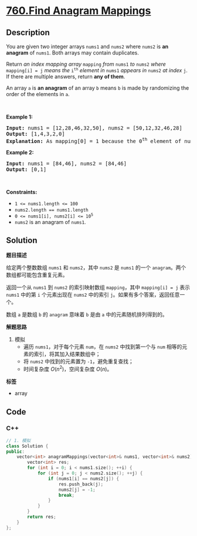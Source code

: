 # [760.Find Anagram Mappings](https://leetcode.com/problems/find-anagram-mappings/description/)

## Description

<p>You are given two integer arrays <code>nums1</code> and <code>nums2</code> where <code>nums2</code> is <strong>an anagram</strong> of <code>nums1</code>. Both arrays may contain duplicates.</p>

<p>Return <em>an index mapping array </em><code>mapping</code><em> from </em><code>nums1</code><em> to </em><code>nums2</code><em> where </em><code>mapping[i] = j</code><em> means the </em><code>i<sup>th</sup></code><em> element in </em><code>nums1</code><em> appears in </em><code>nums2</code><em> at index </em><code>j</code>. If there are multiple answers, return <strong>any of them</strong>.</p>

<p>An array <code>a</code> is <strong>an anagram</strong> of an array <code>b</code> means <code>b</code> is made by randomizing the order of the elements in <code>a</code>.</p>

<p>&nbsp;</p>
<p><strong class="example">Example 1:</strong></p>

<pre>
<strong>Input:</strong> nums1 = [12,28,46,32,50], nums2 = [50,12,32,46,28]
<strong>Output:</strong> [1,4,3,2,0]
<strong>Explanation:</strong> As mapping[0] = 1 because the 0<sup>th</sup> element of nums1 appears at nums2[1], and mapping[1] = 4 because the 1<sup>st</sup> element of nums1 appears at nums2[4], and so on.
</pre>

<p><strong class="example">Example 2:</strong></p>

<pre>
<strong>Input:</strong> nums1 = [84,46], nums2 = [84,46]
<strong>Output:</strong> [0,1]
</pre>

<p>&nbsp;</p>
<p><strong>Constraints:</strong></p>

<ul>
  <li><code>1 &lt;= nums1.length &lt;= 100</code></li>
  <li><code>nums2.length == nums1.length</code></li>
  <li><code>0 &lt;= nums1[i], nums2[i] &lt;= 10<sup>5</sup></code></li>
  <li><code>nums2</code> is an anagram of <code>nums1</code>.</li>
</ul>

## Solution

**题目描述**

给定两个整数数组 `nums1` 和 `nums2`，其中 `nums2` 是 `nums1` 的一个 `anagram`。两个数组都可能包含重复元素。

返回一个从 `nums1` 到 `nums2` 的索引映射数组 `mapping`，其中 `mapping[i] = j` 表示 `nums1` 中的第 `i` 个元素出现在 `nums2` 中的索引 `j`。如果有多个答案，返回任意一个。

数组 `a` 是数组 `b` 的 `anagram` 意味着 `b` 是由 `a` 中的元素随机排列得到的。

**解题思路**

1. 模拟
   - 遍历 `nums1`，对于每个元素 `num`，在 `nums2` 中找到第一个与 `num` 相等的元素的索引，将其加入结果数组中；
   - 将 `nums2` 中找到的元素置为 `-1`，避免重复查找；
   - 时间复杂度 $O(n^2)$，空间复杂度 $O(n)$。

**标签**

- array

<!-- code start -->
## Code

### C++

```cpp
// 1. 模拟
class Solution {
public:
    vector<int> anagramMappings(vector<int>& nums1, vector<int>& nums2) {
        vector<int> res;
        for (int i = 0; i < nums1.size(); ++i) {
            for (int j = 0; j < nums2.size(); ++j) {
                if (nums1[i] == nums2[j]) {
                    res.push_back(j);
                    nums2[j] = -1;
                    break;
                }
            }
        }
        return res;
    }
};
```

<!-- code end -->
